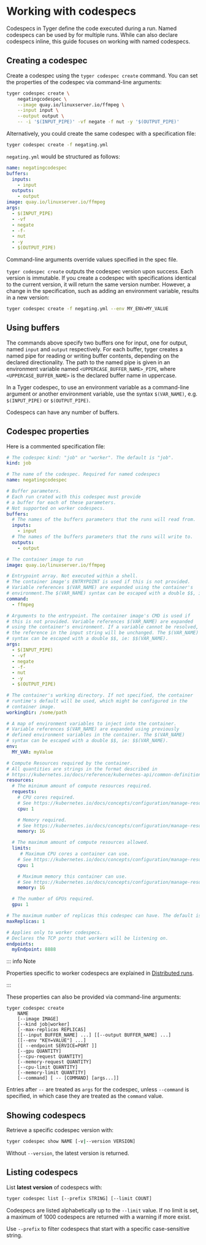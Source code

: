 # Working with codespecs

Codespecs in Tyger define the code executed during a run. Named codespecs can be
used by for multiple runs. While can also declare codespecs inline, this guide
focuses on working with named codespecs.

## Creating a codespec

Create a codespec using the `tyger codespec create` command. You can set the
properties of the codespec via command-line arguments:

```bash
tyger codespec create \
    negatingcodespec \
    --image quay.io/linuxserver.io/ffmpeg \
    --input input \
    --output output \
    -- -i '$(INPUT_PIPE)' -vf negate -f nut -y '$(OUTPUT_PIPE)'
```

Alternatively, you could create the same codespec with a specification file:

```bash
tyger codespec create -f negating.yml
```

`negating.yml` would be structured as follows:

```yaml
name: negatingcodespec
buffers:
  inputs:
    - input
  outputs:
    - output
image: quay.io/linuxserver.io/ffmpeg
args:
  - $(INPUT_PIPE)
  - -vf
  - negate
  - -f-
  - nut
  - -y
  - $(OUTPUT_PIPE)
```

Command-line arguments override values specified in the spec file.

`tyger codespec create` outputs the codespec version upon success. Each version
is immutable. If you create a codespec with specifications identical to the
current version, it will return the same version number. However, a change in
the specification, such as adding an environment variable, results in a new
version:

```bash
tyger codespec create -f negating.yml --env MY_ENV=MY_VALUE
```

## Using buffers

The commands above specify two buffers one for input, one for output, named
`input` and `output` respectively. For each buffer, tyger creates a named pipe
for reading or writing buffer contents, depending on the declared
directionality. The path to the named pipe is given in an environment variable
named `<UPPERCASE_BUFFER_NAME>_PIPE`, where `<UPPERCASE_BUFFER_NAME>` is the
declared buffer name in uppercase.

In a Tyger codespec, to use an environment variable as a command-line argument or
another environment variable, use the syntax `$(VAR_NAME)`, e.g. `$(INPUT_PIPE)`
or `$(OUTPUT_PIPE)`.

Codespecs can have any number of buffers.

## Codespec properties

Here is a commented specification file:

```yaml
# The codespec kind: "job" or "worker". The default is "job".
kind: job

# The name of the codespec. Required for named codespecs
name: negatingcodespec

# Buffer parameters.
# Each run crated with this codespec must provide
# a buffer for each of these parameters.
# Not supported on worker codespecs.
buffers:
  # The names of the buffers parameters that the runs will read from.
  inputs:
    - input
  # The names of the buffers parameters that the runs will write to.
  outputs:
    - output

# The container image to run
image: quay.io/linuxserver.io/ffmpeg

# Entrypoint array. Not executed within a shell.
# The container image's ENTRYPOINT is used if this is not provided.
# Variable references $(VAR_NAME) are expanded using the container's
# environment.The $(VAR_NAME) syntax can be escaped with a double $$, ie: $$(VAR_NAME).
command:
  - ffmpeg

# Arguments to the entrypoint. The container image's CMD is used if
# this is not provided. Variable references $(VAR_NAME) are expanded
# using the container's environment. If a variable cannot be resolved,
# the reference in the input string will be unchanged. The $(VAR_NAME)
# syntax can be escaped with a double $$, ie: $$(VAR_NAME).
args:
  - $(INPUT_PIPE)
  - -vf
  - negate
  - -f-
  - nut
  - -y
  - $(OUTPUT_PIPE)

# The container's working directory. If not specified, the container
# runtime's default will be used, which might be configured in the
# container image.
workingDir: /some/path

# A map of environment variables to inject into the container.
# Variable references $(VAR_NAME) are expanded using previously
# defined environment variables in the container. The $(VAR_NAME)
# syntax can be escaped with a double $$, ie: $$(VAR_NAME).
env:
  MY_VAR: myValue

# Compute Resources required by the container.
# All quantities are strings in the format described in
# https://kubernetes.io/docs/reference/kubernetes-api/common-definitions/quantity/
resources:
  # The minimum amount of compute resources required.
  requests:
    # CPU cores required.
    # See https://kubernetes.io/docs/concepts/configuration/manage-resources-containers/#meaning-of-cpu
    cpu: 1

    # Memory required.
    # See https://kubernetes.io/docs/concepts/configuration/manage-resources-containers/#meaning-of-memory
    memory: 1G

  # The maximum amount of compute resources allowed.
  limits:
     # Maximum CPU cores a container can use.
    # See https://kubernetes.io/docs/concepts/configuration/manage-resources-containers/#meaning-of-cpu
    cpu: 1

    # Maximum memory this container can use.
    # See https://kubernetes.io/docs/concepts/configuration/manage-resources-containers/#meaning-of-memory
    memory: 1G

  # The number of GPUs required.
  gpu: 1

# The maximum number of replicas this codespec can have. The default is 1.
maxReplicas: 1

# Applies only to worker codespecs.
# Declares the TCP ports that workers will be listening on.
endpoints:
  myEndpoint: 8888
```

::: info Note

Properties specific to worker codespecs are explained in [Distributed runs](distributed-runs.md).

:::

These properties can also be provided via command-line arguments:

```
tyger codespec create
    NAME
    [--image IMAGE]
    [--kind job|worker]
    [--max-replicas REPLICAS]
    [[--input BUFFER_NAME] ...] [[--output BUFFER_NAME] ...]
    [[--env "KEY=VALUE"] ...]
    [[ --endpoint SERVICE=PORT ]]
    [--gpu QUANTITY]
    [--cpu-request QUANTITY]
    [--memory-request QUANTITY]
    [--cpu-limit QUANTITY]
    [--memory-limit QUANTITY]
    [--command] [ -- [COMMAND] [args...]]
```

Entries after `--` are treated as `args` for the codespec, unless `--command` is
specified, in which case they are treated as the `command` value.

## Showing codespecs

Retrieve a specific codespec version with:

```bash
tyger codespec show NAME [-v|--version VERSION]
```

Without `--version`, the latest version is returned.

## Listing codespecs

List **latest version** of codespecs with:

```bash
tyger codespec list [--prefix STRING] [--limit COUNT]
```

Codespecs are listed alphabetically up to the `--limit` value. If no limit is
set, a maximum of 1000 codespecs are returned with a warning if more exist.

Use `--prefix` to filter codespecs that start with a specific case-sensitive
string.
